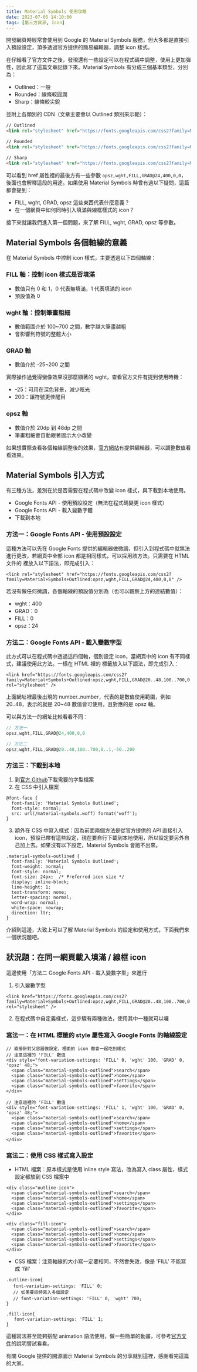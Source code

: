 ```yaml
---
title: Material Symbols 使用攻略
date: 2023-07-05 14:10:00
tags: [第三方資源, Icon]
---
```


開發網頁時經常會使用到 Google 的 Material Symbols 服務，但大多都是直接引入預設設定，頂多透過官方提供的簡易編輯器，調整 icon 樣式。

在仔細看了官方文件之後，發現還有一些設定可以在程式碼中調整，使用上更加彈性，因此寫了這篇文章記錄下來。Material Symbols 有分成三個基本類型，分別為：

- Outlined：一般
- Rounded：線條較圓潤
- Sharp：線條較尖銳

並附上各類別的 CDN（文章主要會以 Outlined 類別來示範）：

```html
// Outlined
<link rel="stylesheet" href="https://fonts.googleapis.com/css2?family=Material+Symbols+Outlined:opsz,wght,FILL,GRAD@24,400,0,0" />

// Rounded
<link rel="stylesheet" href="https://fonts.googleapis.com/css2?family=Material+Symbols+Rounded:opsz,wght,FILL,GRAD@24,400,0,0" />

// Sharp
<link rel="stylesheet" href="https://fonts.googleapis.com/css2?family=Material+Symbols+Sharp:opsz,wght,FILL,GRAD@24,400,0,0" />
```

可以看到 href 屬性裡的最後方有一些參數 `opsz,wght,FILL,GRAD@24,400,0,0`，後面也會解釋這段的用途。如果使用 Material Symbols 時曾有過以下疑問，這篇都會提到：

- FILL, wght, GRAD, opsz 這些東西代表什麼意義？
- 在一個網頁中如何同時引入填滿與線框樣式的 icon？

接下來就讓我們進入第一個問題，來了解 FILL, wght, GRAD, opsz 等參數。

## Material Symbols 各個軸線的意義

在 Material Symbols 中控制 icon 樣式，主要透過以下四個軸線：

### FILL 軸：控制 icon 樣式是否填滿
- 數值只有 0 和 1，0 代表無填滿，1 代表填滿的 icon
- 預設值為 0

### wght 軸：控制筆畫粗細
- 數值範圍介於 100~700 之間，數字越大筆畫越粗
- 會影響到符號的整體大小

### GRAD 軸
- 數值介於 -25~200 之間

實際操作過覺得蠻像效果沒那麼顯著的 wght，查看官方文件有提到使用時機：
- -25：可用在深色背景，減少眩光
- 200：讓符號更佳醒目

### opsz 軸
- 數值介於 20dp 到 48dp 之間
- 筆畫粗細會自動跟著圖示大小改變

如果想實際查看各個軸線調整後的效果，[官方網站](https://fonts.google.com/icons)有提供編輯器，可以調整數值看看效果。

## Material Symbols 引入方式
有三種方法，差別在於是否需要在程式碼中改變 icon 樣式，與下載到本地使用。
- Google Fonts API - 使用預設設定（無法在程式碼變更 icon 樣式）
- Google Fonts API - 載入變數字體
- 下載到本地

### 方法一：Google Fonts API - 使用預設設定
這種方法可以先在 Google Fonts 提供的編輯器做微調，但引入到程式碼中就無法進行更改，若網頁中全部 icon 都是相同樣式，可以採用該方法。只需要在 HTML 文件的 <head> 裡放入以下語法，即完成引入：
```html=
<link rel="stylesheet" href="https://fonts.googleapis.com/css2?family=Material+Symbols+Outlined:opsz,wght,FILL,GRAD@24,400,0,0" />
```
若沒有做任何微調，各個軸線的預設值分別為（也可以觀察上方的連結數值）：
- wght：400
- GRAD：0
- FILL：0
- opsz：24

### 方法二：Google Fonts API - 載入變數字型
此方式可以在程式碼中透過這四個軸，個別設定 icon，當網頁中的 icon 有不同樣式，建議使用此方法。一樣在 HTML 裡的 <head> 標籤放入以下語法，即完成引入：
```html=
<link href="https://fonts.googleapis.com/css2?family=Material+Symbols+Outlined:opsz,wght,FILL,GRAD@20..48,100..700,0..1,-50..200" rel="stylesheet" />
```
上面網址裡最後出現的 number..number，代表的是數值使用範圍，例如 20..48，表示的就是 20~48 數值皆可使用，且對應的是 opsz 軸。

可以與方法一的網址比較看看不同：
```javascript
// 方法一
opsz,wght,FILL,GRAD@24,400,0,0

// 方法二
opsz,wght,FILL,GRAD@20..48,100..700,0..1,-50..200
```

### 方法三：下載到本地
1. 到[官方 Github](https://github.com/google/material-design-icons/tree/master/variablefont)下載需要的字型檔案
2. 在 CSS 中引入檔案
```css=
@font-face {
  font-family: 'Material Symbols Outlined';
  font-style: normal;
  src: url(/material-symbols.woff) format('woff');
}
```
3. 額外在 CSS 中寫入樣式：因為前面兩個方法是從官方提供的 API 直接引入 icon，預設已帶有這些設定，現在要自行下載到本地使用，所以設定要另外自己加上去。如果沒有以下設定，Material Symbols 會跑不出來。
```css=
.material-symbols-outlined {
  font-family: 'Material Symbols Outlined';
  font-weight: normal;
  font-style: normal;
  font-size: 24px;  /* Preferred icon size */
  display: inline-block;
  line-height: 1;
  text-transform: none;
  letter-spacing: normal;
  word-wrap: normal;
  white-space: nowrap;
  direction: ltr;
}
```

介紹到這邊，大致上可以了解 Material Symbols 的設定和使用方式，下面我們來一個狀況題吧。

## 狀況題：在同一網頁載入填滿 / 線框 icon
這邊使用「方法二 Google Fonts API - 載入變數字型」來進行
1. 引入變數字型
```html=
<link href="https://fonts.googleapis.com/css2?family=Material+Symbols+Outlined:opsz,wght,FILL,GRAD@20..48,100..700,0..1,-50..200" rel="stylesheet" />
```
2. 在程式碼中自定義樣式，這步驟有兩種做法，使用其中一種就可以囉

### 寫法一：在 HTML 標籤的 style 屬性寫入 Google Fonts 的軸線設定
```html=
// 直接針對父容器做設定，裡面的 icon 都會一起吃到樣式
// 注意這裡的 'FILL' 數值
<div style="font-variation-settings: 'FILL' 0, 'wght' 100, 'GRAD' 0, 'opsz' 48;">
  <span class="material-symbols-outlined">search</span>
  <span class="material-symbols-outlined">home</span>
  <span class="material-symbols-outlined">settings</span>
  <span class="material-symbols-outlined">favorite</span>
</div>

// 注意這裡的 'FILL' 數值
<div style="font-variation-settings: 'FILL' 1, 'wght' 100, 'GRAD' 0, 'opsz' 48;">
  <span class="material-symbols-outlined">search</span>
  <span class="material-symbols-outlined">home</span>
  <span class="material-symbols-outlined">settings</span>
  <span class="material-symbols-outlined">favorite</span>
</div>　　
```

### 寫法二：使用 CSS 樣式寫入設定
- HTML 檔案：原本樣式是使用 inline style 寫法，改為寫入 class 屬性，樣式設定都放到 CSS 檔案中
```html=
<div class="outline-icon">
  <span class="material-symbols-outlined">search</span>
  <span class="material-symbols-outlined">home</span>
  <span class="material-symbols-outlined">settings</span>
  <span class="material-symbols-outlined">favorite</span>
</div>

<div class="fill-icon">
  <span class="material-symbols-outlined">search</span>
  <span class="material-symbols-outlined">home</span>
  <span class="material-symbols-outlined">settings</span>
  <span class="material-symbols-outlined">favorite</span>
</div>
```

- CSS 檔案：注意軸線的大小寫一定要相同，不然會失效，像是 'FILL' 不能寫成 'fill'
```scss=
.outline-icon{
　 font-variation-settings: 'FILL' 0;
　 // 如果要同時寫入多個設定
　 // font-variation-settings: 'FILL' 0, 'wght' 700;
}

.fill-icon{
   font-variation-settings: 'FILL' 1;
}
```

這種寫法甚至能夠搭配 animation 語法使用，做一些簡單的動畫，可參考[官方文件](https://developers.google.com/fonts/docs/material_symbols?hl=zh-tw#variable_font_with_google_fonts)的說明嘗試看看。

有關 Google 提供的開源圖示 Material Symbols 的分享就到這裡，感謝看完這篇的大家。